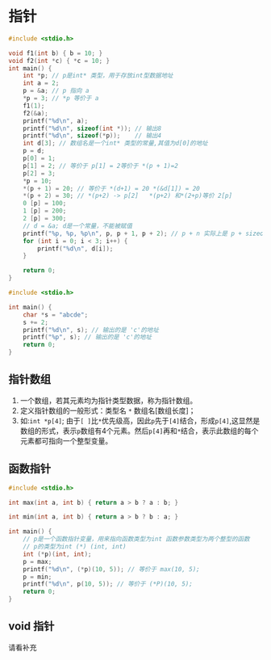 # 指针
```c
#include <stdio.h>

void f1(int b) { b = 10; }
void f2(int *c) { *c = 10; }
int main() {
    int *p; // p是int* 类型，用于存放int型数据地址
    int a = 2;
    p = &a; // p 指向 a
    *p = 3; // *p 等价于 a
    f1(1);
    f2(&a);
    printf("%d\n", a);
    printf("%d\n", sizeof(int *)); // 输出8
    printf("%d\n", sizeof(*p));    // 输出4
    int d[3]; // 数组名是一个int* 类型的常量,其值为d[0]的地址
    p = d;
    p[0] = 1;
    p[1] = 2; // 等价于 p[1] = 2等价于 *(p + 1)=2
    p[2] = 3;
    *p = 10;
    *(p + 1) = 20; // 等价于 *(d+1) = 20 *(&d[1]) = 20
    *(p + 2) = 30; // *(p+2) -> p[2]   *(p+2) 和*(2+p)等价 2[p]
    0 [p] = 100;
    1 [p] = 200;
    2 [p] = 300;
    // d = &a; d是一个常量，不能被赋值
    printf("%p, %p, %p\n", p, p + 1, p + 2); // p + n 实际上是 p + sizeof(*p)
    for (int i = 0; i < 3; i++) {
        printf("%d\n", d[i]);
    }

    return 0;
}
```

```c
#include <stdio.h>

int main() {
    char *s = "abcde";
    s += 2;
    printf("%d\n", s); // 输出的是 'c'的地址
    printf("%p", s); // 输出的是 'c'的地址
    return 0;
}

```

## 指针数组
1. 一个数组，若其元素均为指针类型数据，称为指针数组。
2. 定义指针数组的一般形式：类型名 `*` 数组名[数组长度]；
3. 如:`int *p[4]`;  由于`[ ]`比`*`优先级高，因此`p`先于`[4]`结合，形成`p[4]`,这显然是数组的形式，表示`p`数组有4个元素。然后`p[4]`再和`*`结合，表示此数组的每个元素都可指向一个整型变量。


## 函数指针
```c
#include <stdio.h>

int max(int a, int b) { return a > b ? a : b; }

int min(int a, int b) { return a > b ? b : a; }

int main() {
    // p是一个函数指针变量，用来指向函数类型为int 函数参数类型为两个整型的函数
    // p的类型为int (*) (int, int)
    int (*p)(int, int);
    p = max;
    printf("%d\n", (*p)(10, 5)); // 等价于 max(10, 5);
    p = min;
    printf("%d\n", p(10, 5)); // 等价于 (*P)(10, 5);
    return 0;
}
```

## void 指针
请看补充